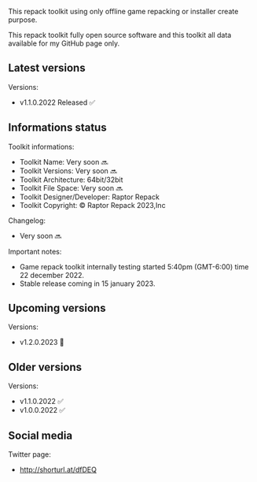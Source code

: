 This repack toolkit using only offline game repacking or installer create purpose.

This repack toolkit fully open source software and this toolkit all data available for my GitHub page only.

Latest versions
----------------------------------------------------------------------------------------------------
Versions:
- v1.1.0.2022 Released ✅

Informations status
----------------------------------------------------------------------------------------------------
Toolkit informations:
- Toolkit Name: Very soon 🔜
- Toolkit Versions: Very soon 🔜
- Toolkit Architecture: 64bit/32bit
- Toolkit File Space: Very soon 🔜
- Toolkit Designer/Developer: Raptor Repack
- Toolkit Copyright: © Raptor Repack 2023,Inc

Changelog:
- Very soon 🔜

Important notes:

- Game repack toolkit internally testing started 5:40pm (GMT-6:00) time 22 december 2022.
- Stable release coming in 15 january 2023.

Upcoming versions
-----------------------------------------------
Versions:
- v1.2.0.2023 📌

Older versions
-----------------------------------------------
Versions:
- v1.1.0.2022 ✅
- v1.0.0.2022 ✅

Social media
-----------------------------------------------
Twitter page:
- http://shorturl.at/dfDEQ
